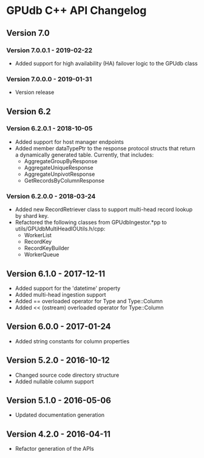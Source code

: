 # GPUdb C++ API Changelog

## Version 7.0

### Version 7.0.0.1 - 2019-02-22
-   Added support for high availability (HA) failover logic to the
    GPUdb class


### Version 7.0.0.0 - 2019-01-31

-   Version release


## Version 6.2

### Version 6.2.0.1 - 2018-10-05

-   Added support for host manager endpoints
-   Added member dataTypePtr to the response protocol structs that return
    a dynamically generated table.  Currently, that includes:
    -   AggregateGroupByResponse
    -   AggregateUniqueResponse
    -   AggregateUnpivotResponse
    -   GetRecordsByColumnResponse

### Version 6.2.0.0 - 2018-03-24

-   Added new RecordRetriever class to support multi-head record lookup by
    shard key.
-   Refactored the following classes from GPUdbIngestor.*pp to
    utils/GPUdbMultiHeadIOUtils.h/cpp:
    -   WorkerList
    -   RecordKey
    -   RecordKeyBuilder
    -   WorkerQueue


## Version 6.1.0 - 2017-12-11

-   Added support for the 'datetime' property
-   Added multi-head ingestion support
-   Added == overloaded operator for Type and Type::Column
-   Added << (ostream) overloaded operator for Type::Column


## Version 6.0.0 - 2017-01-24

-   Added string constants for column properties


## Version 5.2.0 - 2016-10-12

-   Changed source code directory structure
-   Added nullable column support


## Version 5.1.0 - 2016-05-06

-   Updated documentation generation


## Version 4.2.0 - 2016-04-11

-   Refactor generation of the APIs
